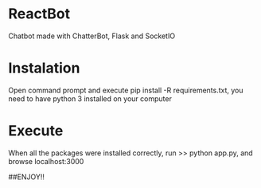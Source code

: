 # ReactBot
Chatbot made with ChatterBot, Flask and SocketIO


# Instalation

Open command prompt and execute pip install -R  requirements.txt, you need to have python 3 installed on your computer

# Execute

When all the packages were installed correctly, run >> python app.py, and browse localhost:3000

##ENJOY!!
